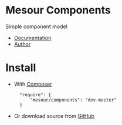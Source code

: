 # Mesour Components

Simple component model

- [Documentation](http://components.mesour.com)
- [Author](http://mesour.com)

# Install

- With [Composer](https://getcomposer.org)

        "require": {
            "mesour/components": "dev-master"
        }

- Or download source from [GitHub](https://github.com/mesour/Components/releases)